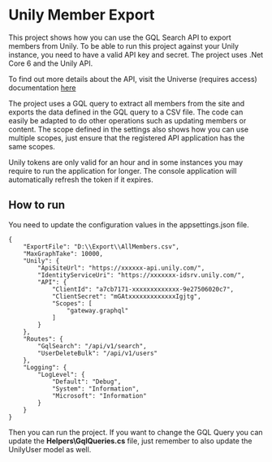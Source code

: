 ﻿# Unily Member Export

This project shows how you can use the GQL Search API to export members from Unily.
To be able to run this project against your Unily instance, you need to have a valid API key and secret.
The project uses .Net Core 6 and the Unily API.

To find out more details about the API, visit the Universe (requires access) documentation [here](https://universe.unily.com/sites/developer-guides/tech-guide/12246/unily-apis)

The project uses a GQL query to extract all members from the site and exports the data defined in the GQL query to a CSV file.
The code can easily be adapted to do other operations such as updating members or content. The scope defined in the settings also shows how you can use multiple scopes, just ensure that the registered API application has the same scopes.

Unily tokens are only valid for an hour and in some instances you may require to run the application for longer. The console application will automatically refresh the token if it expires.

## How to run
You need to update the configuration values in the appsettings.json file.

```
{
    "ExportFile": "D:\\Export\\AllMembers.csv",
    "MaxGraphTake": 10000,
    "Unily": {
        "ApiSiteUrl": "https://xxxxxx-api.unily.com/",
        "IdentityServiceUri": "https://xxxxxxx-idsrv.unily.com/",
        "API": {
            "ClientId": "a7cb7171-xxxxxxxxxxxxx-9e27506020c7",
            "ClientSecret": "mGAtxxxxxxxxxxxxxIgjtg",
            "Scopes": [
                "gateway.graphql"
            ]
        }
    },
    "Routes": {
        "GqlSearch": "/api/v1/search",
        "UserDeleteBulk": "/api/v1/users"
    },
    "Logging": {
        "LogLevel": {
            "Default": "Debug",
            "System": "Information",
            "Microsoft": "Information"
        }
    }
}

```

Then you can run the project.
If you want to change the GQL Query you can update the **Helpers\GqlQueries.cs** file, just remember to also update the UnilyUser model as well.
